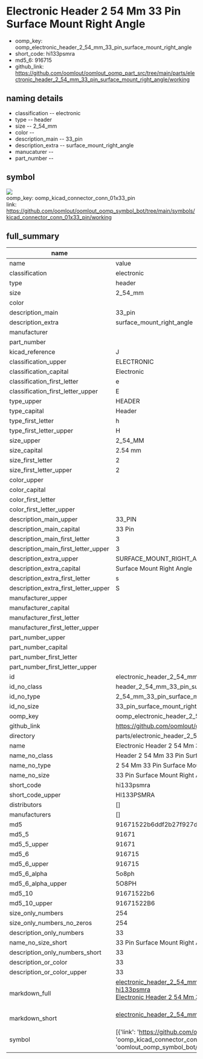 # Electronic Header 2 54 Mm 33 Pin Surface Mount Right Angle

  
* oomp_key: oomp_electronic_header_2_54_mm_33_pin_surface_mount_right_angle 
* short_code: hi133psmra
* md5_6: 916715  
* github_link: https://github.com/oomlout/oomlout_oomp_part_src/tree/main/parts/electronic_header_2_54_mm_33_pin_surface_mount_right_angle/working  
## naming details
* classification -- electronic
* type -- header
* size -- 2_54_mm
* color -- 
* description_main -- 33_pin
* description_extra -- surface_mount_right_angle
* manucaturer -- 
* part_number -- 



## symbol

![](symbol/{index}}/working/working_600.png)  
oomp_key: oomp_kicad_connector_conn_01x33_pin  
link: https://github.com/oomlout/oomlout_oomp_symbol_bot/tree/main/symbols/kicad_connector_conn_01x33_pin/working  


## full_summary
| name | value | 
| --- | --- | 
| name | value | 
| classification | electronic | 
| type | header | 
| size | 2_54_mm | 
| color |  | 
| description_main | 33_pin | 
| description_extra | surface_mount_right_angle | 
| manufacturer |  | 
| part_number |  | 
| kicad_reference | J | 
| classification_upper | ELECTRONIC | 
| classification_capital | Electronic | 
| classification_first_letter | e | 
| classification_first_letter_upper | E | 
| type_upper | HEADER | 
| type_capital | Header | 
| type_first_letter | h | 
| type_first_letter_upper | H | 
| size_upper | 2_54_MM | 
| size_capital | 2.54 mm | 
| size_first_letter | 2 | 
| size_first_letter_upper | 2 | 
| color_upper |  | 
| color_capital |  | 
| color_first_letter |  | 
| color_first_letter_upper |  | 
| description_main_upper | 33_PIN | 
| description_main_capital | 33 Pin | 
| description_main_first_letter | 3 | 
| description_main_first_letter_upper | 3 | 
| description_extra_upper | SURFACE_MOUNT_RIGHT_ANGLE | 
| description_extra_capital | Surface Mount Right Angle | 
| description_extra_first_letter | s | 
| description_extra_first_letter_upper | S | 
| manufacturer_upper |  | 
| manufacturer_capital |  | 
| manufacturer_first_letter |  | 
| manufacturer_first_letter_upper |  | 
| part_number_upper |  | 
| part_number_capital |  | 
| part_number_first_letter |  | 
| part_number_first_letter_upper |  | 
| id | electronic_header_2_54_mm_33_pin_surface_mount_right_angle | 
| id_no_class | header_2_54_mm_33_pin_surface_mount_right_angle | 
| id_no_type | 2_54_mm_33_pin_surface_mount_right_angle | 
| id_no_size | 33_pin_surface_mount_right_angle | 
| oomp_key | oomp_electronic_header_2_54_mm_33_pin_surface_mount_right_angle | 
| github_link | https://github.com/oomlout/oomlout_oomp_part_src/tree/main/parts/electronic_header_2_54_mm_33_pin_surface_mount_right_angle/working | 
| directory | parts/electronic_header_2_54_mm_33_pin_surface_mount_right_angle | 
| name | Electronic Header 2 54 Mm 33 Pin Surface Mount Right Angle | 
| name_no_class | Header 2 54 Mm 33 Pin Surface Mount Right Angle | 
| name_no_type | 2 54 Mm 33 Pin Surface Mount Right Angle | 
| name_no_size | 33 Pin Surface Mount Right Angle | 
| short_code | hi133psmra | 
| short_code_upper | HI133PSMRA | 
| distributors | [] | 
| manufacturers | [] | 
| md5 | 91671522b6ddf2b27f927d6a94622bfa | 
| md5_5 | 91671 | 
| md5_5_upper | 91671 | 
| md5_6 | 916715 | 
| md5_6_upper | 916715 | 
| md5_6_alpha | 5o8ph | 
| md5_6_alpha_upper | 5O8PH | 
| md5_10 | 91671522b6 | 
| md5_10_upper | 91671522B6 | 
| size_only_numbers | 254 | 
| size_only_numbers_no_zeros | 254 | 
| description_only_numbers | 33 | 
| name_no_size_short | 33 Pin Surface Mount Right Angle | 
| description_only_numbers_short | 33 | 
| description_or_color | 33 | 
| description_or_color_upper | 33 | 
| markdown_full | [electronic_header_2_54_mm_33_pin_surface_mount_right_angle](https://github.com/oomlout/oomlout_oomp_part_src/tree/main/parts/electronic_header_2_54_mm_33_pin_surface_mount_right_angle/working)<br>[hi133psmra](https://github.com/oomlout/oomlout_oomp_part_src/tree/main/parts/electronic_header_2_54_mm_33_pin_surface_mount_right_angle/working)<br>[Electronic Header 2 54 Mm 33 Pin Surface Mount Right Angle](https://github.com/oomlout/oomlout_oomp_part_src/tree/main/parts/electronic_header_2_54_mm_33_pin_surface_mount_right_angle/working)<br><br> | 
| markdown_short | [electronic_header_2_54_mm_33_pin_surface_mount_right_angle](https://github.com/oomlout/oomlout_oomp_part_src/tree/main/parts/electronic_header_2_54_mm_33_pin_surface_mount_right_angle/working)<br><br> | 
| symbol | [{'link': 'https://github.com/oomlout/oomlout_oomp_symbol_bot/tree/main/symbols/kicad_connector_conn_01x33_pin', 'oomp_key': 'oomp_kicad_connector_conn_01x33_pin', 'directory': 'oomlout_oomp_symbol_bot/symbols/kicad_connector_conn_01x33_pin//working/working.kicad_sym', 'index': 0}] | 
